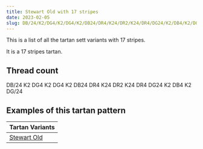```yaml
---
title: Stewart Old with 17 stripes
date: 2023-02-05
slug: DB/24/K2/DG4/K2/DG4/K2/DB24/DR4/K24/DR2/K24/DR4/DG24/K2/DB4/K2/DG/24
---
```

This is a list of all the tartan sett variants with 17 stripes.

It is a 17 stripes tartan.


## Thread count
DB/24 K2 DG4 K2 DG4 K2 DB24 DR4 K24 DR2 K24 DR4 DG24 K2 DB4 K2 DG/24

## Examples of this tartan pattern

| Tartan Variants |
|---------------|
| [Stewart Old](/variants/db/24/k2/dg4/k2/dg4/k2/db24/dr4/k24/dr2/k24/dr4/dg24/k2/db4/k2/dg/24-db000052-dg11450d-draa0000-k000000)||
